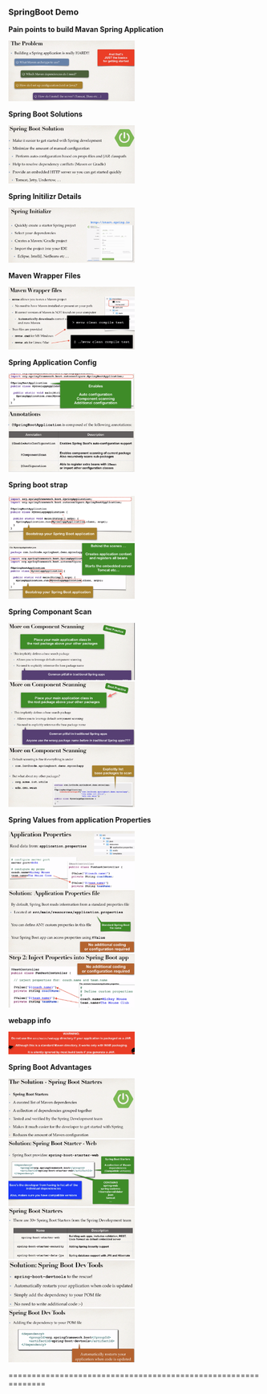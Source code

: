 ### SpringBoot Demo
**Pain points to build Mavan Spring Application**

 <img src="images/mavenpainpoints.png" width=50% height=50%>
 
 **Spring Boot Solutions**

 <img src="images/springbootsolution.png" width=50% height=50%>
 
  **Spring Initilizr Details**

 <img src="images/springinitializrbenifits.png" width=50% height=50%>
 
  **Maven Wrapper Files**

 <img src="images/mavenwrapperfiles.png" width=50% height=50%>
 
 **Spring Application Config**
 
  <img src="images/SpringApplicationConfig.png" width=50% height=50%>
  
   <img src="images/SpringApplicationConfig1.png" width=50% height=50%>
   
  **Spring boot strap**
 
  <img src="images/bootstrap.png" width=50% height=50%>
  
   <img src="images/bootstrap1.png" width=50% height=50%>
   
  **Spring Componant Scan**
 
  <img src="images/componentscan.png" width=50% height=50%>
  
   <img src="images/componentscan1.png" width=50% height=50%>
   
   <img src="images/componentscan2.png" width=50% height=50%>
   
  **Spring Values from application Properties**
 
  <img src="images/appprops.png" width=50% height=50%>
  
  <img src="images/appprops1.png" width=50% height=50%>
  
  <img src="images/appprops2.png" width=50% height=50%>
  
  **webapp info**
  
  <img src="images/fyi.png" width=50% height=50%>
  
  **Spring Boot Advantages**
  
   <img src="images/springbootadvantages.png" width=50% height=50%>
  
   <img src="images/springbootadvantages1.png" width=50% height=50%>
   
   <img src="images/springbootadvantages2.png" width=50% height=50%>
  
   <img src="images/springbootadvantages3.png" width=50% height=50%>
   
   <img src="images/springbootadvantages4.png" width=50% height=50%>
 
 ==============================================================
